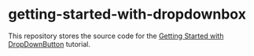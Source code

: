 # getting-started-with-dropdownbox

This repository stores the source code for the [Getting Started with DropDownButton](https://js.devexpress.com/Documentation/Guide/Widgets/DropDownButton/Getting_Started_with_DropDownButton/) tutorial.